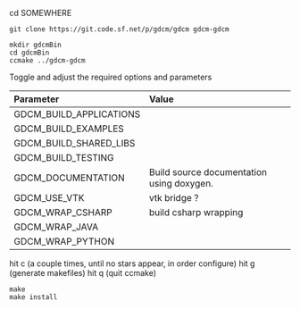 cd SOMEWHERE

```console
git clone https://git.code.sf.net/p/gdcm/gdcm gdcm-gdcm
```

```console
mkdir gdcmBin
cd gdcmBin
ccmake ../gdcm-gdcm
```

Toggle and adjust the required options and parameters 

| Parameter                   | Value                                     |
|:----------------------------|:------------------------------------------|
| GDCM_BUILD_APPLICATIONS     | |
| GDCM_BUILD_EXAMPLES         | |
| GDCM_BUILD_SHARED_LIBS      | |
| GDCM_BUILD_TESTING          | |
| GDCM_DOCUMENTATION          | Build source documentation using doxygen. |
| GDCM_USE_VTK                | vtk bridge ? |
| GDCM_WRAP_CSHARP            | build csharp wrapping |
| GDCM_WRAP_JAVA              | |
| GDCM_WRAP_PYTHON            | |
 
hit c (a couple times, until no stars appear, in order configure)
hit g (generate makefiles)
hit q (quit ccmake)

```console
make
make install
```
